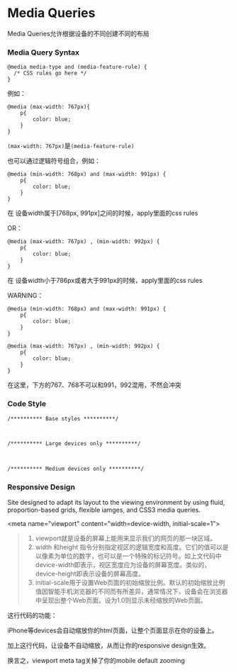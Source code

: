 # Media Queries

Media Queries允许根据设备的不同创建不同的布局

### Media Query Syntax

```
@media media-type and (media-feature-rule) {
  /* CSS rules go here */
}
```

例如：

```
@media (max-width: 767px){
	p{
		color: blue;
	}
}
```

`(max-width: 767px)`是`(media-feature-rule)` 



也可以通过逻辑符号组合，例如：

```
@media (min-width: 768px) and (max-width: 991px) {
	p{
		color: blue;
	}
}
```

在 设备width属于[768px, 991px]之间的时候，apply里面的css rules

OR：

```
@media (max-width: 767px) , (min-width: 992px) {
	p{
		color: blue;
	}
}
```

在 设备width小于786px或者大于991px的时候，apply里面的css rules

WARNING：

```
@media (min-width: 768px) and (max-width: 991px) {
	p{
		color: blue;
	}
}

@media (max-width: 767px) , (min-width: 992px) {
	p{
		color: blue;
	}
}
```

在这里，下方的767、768不可以和991，992混用，不然会冲突

### Code Style

```html
/********** Base styles **********/



/********** Large devices only **********/



/********** Medium devices only **********/

```

### Responsive Design

Site designed to adapt its layout to the viewing environment by using fluid, proportion-based grids, flexible iamges, and CSS3 media queries.





<meta name="viewport" content="width=device-width, initial-scale=1">

> 1. viewport就是设备的屏幕上能用来显示我们的网页的那一块区域。
> 2. width 和height 指令分别指定视区的逻辑宽度和高度。它们的值可以是以像素为单位的数字，也可以是一个特殊的标记符号。如上文代码中device-width即表示，视区宽度应为设备的屏幕宽度。类似的，device-height即表示设备的屏幕高度。
> 3. initial-scale用于设置Web页面的初始缩放比例。默认的初始缩放比例值因智能手机浏览器的不同而有所差异，通常情况下，设备会在浏览器中呈现出整个Web页面。设为1.0则显示未经缩放的Web页面。

这行代码的功能：

iPhone等devices会自动缩放你的html页面，让整个页面显示在你的设备上。

加上这行代码，让设备不自动缩放，从而让你的responsive design生效。

换言之，viewport meta tag关掉了你的mobile default zooming

